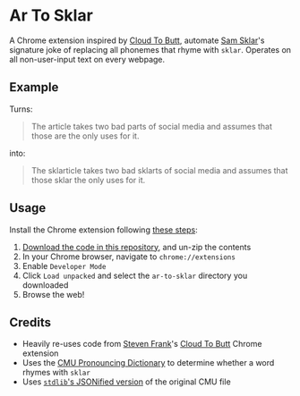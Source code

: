 # Ar To Sklar

A Chrome extension inspired by [Cloud To Butt](https://github.com/panicsteve/cloud-to-butt), automate [Sam Sklar](https://sklar.substack.com)'s signature joke of replacing all phonemes that rhyme with `sklar`. Operates on all non-user-input text on every webpage.

## Example

Turns:

> The article takes two bad parts of social media and assumes that those are the only uses for it.

into:

> The sklarticle takes two bad sklarts of social media and assumes that those sklar the only uses for it.

## Usage

Install the Chrome extension following [these steps](https://developer.chrome.com/docs/extensions/mv3/getstarted/#manifest):

1. [Download the code in this repository](https://github.com/mileswwatkins/ar-to-sklar/archive/refs/heads/main.zip), and un-zip the contents
1. In your Chrome browser, navigate to `chrome://extensions`
1. Enable `Developer Mode`
1. Click `Load unpacked` and select the `ar-to-sklar` directory you downloaded
1. Browse the web!

## Credits

- Heavily re-uses code from [Steven Frank](https://github.com/panicsteve)'s [Cloud To Butt](https://github.com/panicsteve/cloud-to-butt) Chrome extension
- Uses the [CMU Pronouncing Dictionary](http://www.speech.cs.cmu.edu/cgi-bin/cmudict) to determine whether a word rhymes with `sklar`
- Uses [`stdlib`'s JSONified version](https://github.com/stdlib-js/datasets-cmudict/blob/main/data/dict.json) of the original CMU file
